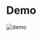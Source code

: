 # Demo


![demo](https://user-images.githubusercontent.com/104635012/168874711-1ffd3896-e649-46b8-aa85-8dffcf7ad2f4.gif)
